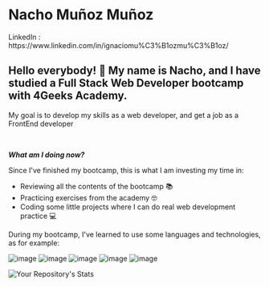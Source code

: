 <h1> Nacho Muñoz Muñoz </h1>
  LinkedIn : https://www.linkedin.com/in/ignaciomu%C3%B1ozmu%C3%B1oz/
  
<h2> Hello everybody! &#128075; My name is Nacho, and I have studied a Full Stack Web Developer bootcamp with 4Geeks Academy. </h2>
<p>My goal is to develop my skills as a web developer, and get a job as a FrontEnd developer</p></br>
<p ><strong><i>What am I doing now?</i></strong></p>
<p> Since I've finished my bootcamp, this is what I am investing my time in:
  <ul>
    <li>Reviewing all the contents of the bootcamp 📚</li>
    <li>Practicing exercises from the academy 🤓</li>
    <li>Coding some little projects where I can do real web development practice 💻</li>
   

  </ul>
<p> During my bootcamp, I've learned to use some languages and technologies, as for example:

![image](https://github.com/nacho131994/nacho131994/assets/115217643/170e569a-7bb4-4883-8514-39eed9254617)
![image](https://github.com/nacho131994/nacho131994/assets/115217643/70fa694a-7c50-4ce8-8277-c750f24f27b6)
  ![image](https://github.com/nacho131994/nacho131994/assets/115217643/77378fe9-6092-4c1c-8cef-9677cb2c9846)
![image](https://github.com/nacho131994/nacho131994/assets/115217643/9dc399ce-1148-4253-a083-44e25f1823cc)
![image](https://github.com/nacho131994/nacho131994/assets/115217643/6461bde6-c768-4702-ba48-aa7b602ce2b7)

  
  ![Your Repository's Stats](https://github-readme-stats.vercel.app/api?username=nacho131994&show_icons=true)

